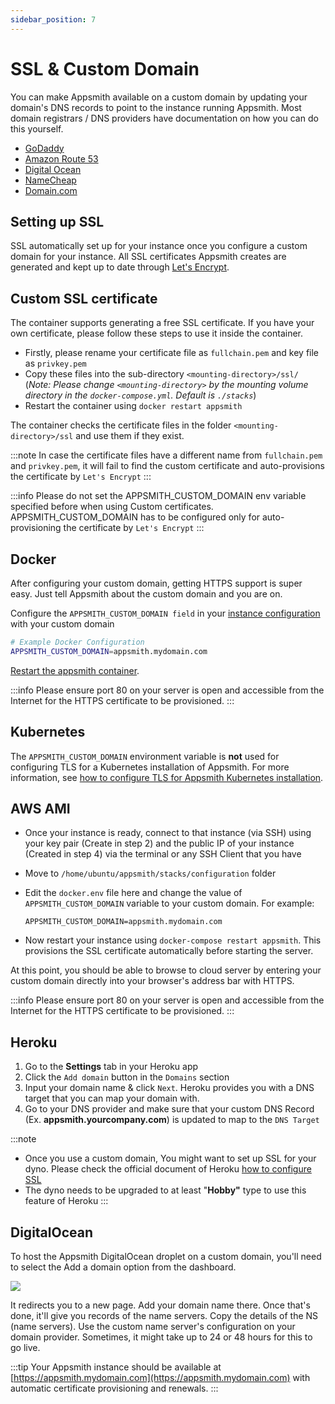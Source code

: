 ```yaml
---
sidebar_position: 7
---
```

# SSL & Custom Domain

You can make Appsmith available on a custom domain by updating your domain's DNS records to point to the instance running Appsmith. Most domain registrars / DNS providers have documentation on how you can do this yourself.

* [GoDaddy](https://in.godaddy.com/help/create-a-subdomain-4080)
* [Amazon Route 53](https://aws.amazon.com/premiumsupport/knowledge-center/create-subdomain-route-53/)
* [Digital Ocean](https://www.digitalocean.com/docs/networking/dns/how-to/add-subdomain/)
* [NameCheap](https://www.namecheap.com/support/knowledgebase/article.aspx/9776/2237/how-to-create-a-subdomain-for-my-domain)
* [Domain.com](https://www.domain.com/help/article/domain-management-how-to-update-subdomains)

<VideoEmbed host="youtube" videoId="0llo1exi4IY" title="How To Self-Host Appsmith With A Custom Domain" caption="How To Self-Host Appsmith With A Custom Domain"/>

## Setting up SSL

SSL automatically set up for your instance once you configure a custom domain for your instance. All SSL certificates Appsmith creates are generated and kept up to date through [Let's Encrypt](https://letsencrypt.org).

## Custom SSL certificate

The container supports generating a free SSL certificate. If you have your own certificate, please follow these steps to use it inside the container.

* Firstly, please rename your certificate file as `fullchain.pem` and key file as `privkey.pem`
* Copy these files into the sub-directory `<mounting-directory>/ssl/` (_Note: Please change `<mounting-directory>` by the mounting volume directory in the `docker-compose.yml`. Default is `./stacks`_)
* Restart the container using `docker restart appsmith`

The container checks the certificate files in the folder `<mounting-directory>/ssl` and use them if they exist.

:::note
In case the certificate files have a different name from `fullchain.pem` and `privkey.pem`, it will fail to find the  custom certificate and auto-provisions the certificate by `Let's Encrypt`
:::

:::info
Please do not set the APPSMITH_CUSTOM_DOMAIN env variable specified before when using Custom certificates.
APPSMITH_CUSTOM_DOMAIN has to be configured only for auto-provisioning the certificate by `Let's Encrypt`
:::

## Docker

After configuring your custom domain, getting HTTPS support is super easy. Just tell Appsmith about the custom domain and you are on.

Configure the `APPSMITH_CUSTOM_DOMAIN field` in your [instance configuration](../) with your custom domain

```bash
# Example Docker Configuration
APPSMITH_CUSTOM_DOMAIN=appsmith.mydomain.com
```

[Restart the appsmith container](../).

:::info
Please ensure port 80 on your server is open and accessible from the Internet for the HTTPS certificate to be provisioned.
:::

## Kubernetes

The `APPSMITH_CUSTOM_DOMAIN` environment variable is **not** used for configuring TLS for a Kubernetes installation of Appsmith. For more information, see [how to configure TLS for Appsmith Kubernetes installation](/getting-started/setup/installation-guides/kubernetes#configure-tls).

## AWS AMI

* Once your instance is ready, connect to that instance (via SSH) using your key pair (Create in step 2) and the public IP of your instance (Created in step 4) via the terminal or any SSH Client that you have
* Move to `/home/ubuntu/appsmith/stacks/configuration` folder
*   Edit the `docker.env` file here and change the value of `APPSMITH_CUSTOM_DOMAIN` variable to your custom domain. For example:

    ```
    APPSMITH_CUSTOM_DOMAIN=appsmith.mydomain.com
    ```
* Now restart your instance using `docker-compose restart appsmith`. This provisions the SSL certificate automatically before starting the server.

At this point, you should be able to browse to cloud server by entering your custom domain directly into your browser's address bar with HTTPS.

:::info
Please ensure port 80 on your server is open and accessible from the Internet for the HTTPS certificate to be provisioned.
:::

## Heroku

1. Go to the **Settings** tab in your Heroku app
2. Click the `Add domain` button in the `Domains` section
3. Input your domain name & click `Next`. Heroku provides you with a DNS target that you can map your domain with.
4. Go to your DNS provider and make sure that your custom DNS Record (Ex. **appsmith.yourcompany.com**) is updated to map to the `DNS Target`

:::note
* Once you use a custom domain, You might want to set up SSL for your dyno. Please check the official document of Heroku [how to configure SSL](https://devcenter.heroku.com/articles/ssl)
* The dyno needs to be upgraded to at least "**Hobby"** type to use this feature of Heroku
:::

## DigitalOcean

To host the Appsmith DigitalOcean droplet on a custom domain, you'll need to select the Add a domain option from the dashboard.

![](/img/custom\_domain.jpeg)

It redirects you to a new page. Add your domain name there. Once that's done, it'll give you records of the name servers. Copy the details of the NS (name servers). Use the custom name server's configuration on your domain provider. Sometimes, it might take up to 24 or 48 hours for this to go live.

:::tip
Your Appsmith instance should be available at [https://appsmith.mydomain.com](https://appsmith.mydomain.com) with automatic certificate provisioning and renewals.
:::

